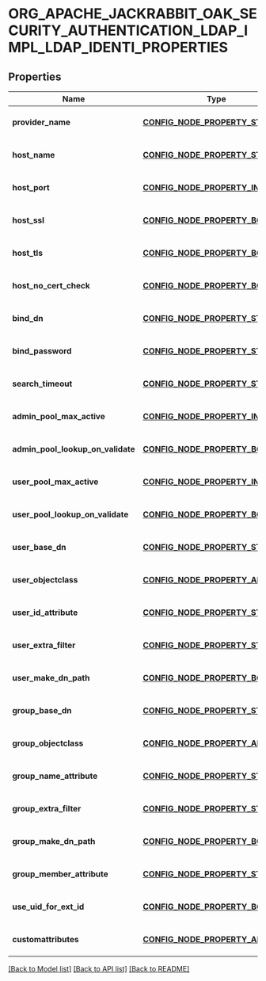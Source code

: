 # ORG_APACHE_JACKRABBIT_OAK_SECURITY_AUTHENTICATION_LDAP_IMPL_LDAP_IDENTI_PROPERTIES

## Properties
Name | Type | Description | Notes
------------ | ------------- | ------------- | -------------
**provider_name** | [**CONFIG_NODE_PROPERTY_STRING**](configNodePropertyString.md) |  | [optional] [default to null]
**host_name** | [**CONFIG_NODE_PROPERTY_STRING**](configNodePropertyString.md) |  | [optional] [default to null]
**host_port** | [**CONFIG_NODE_PROPERTY_INTEGER**](configNodePropertyInteger.md) |  | [optional] [default to null]
**host_ssl** | [**CONFIG_NODE_PROPERTY_BOOLEAN**](configNodePropertyBoolean.md) |  | [optional] [default to null]
**host_tls** | [**CONFIG_NODE_PROPERTY_BOOLEAN**](configNodePropertyBoolean.md) |  | [optional] [default to null]
**host_no_cert_check** | [**CONFIG_NODE_PROPERTY_BOOLEAN**](configNodePropertyBoolean.md) |  | [optional] [default to null]
**bind_dn** | [**CONFIG_NODE_PROPERTY_STRING**](configNodePropertyString.md) |  | [optional] [default to null]
**bind_password** | [**CONFIG_NODE_PROPERTY_STRING**](configNodePropertyString.md) |  | [optional] [default to null]
**search_timeout** | [**CONFIG_NODE_PROPERTY_STRING**](configNodePropertyString.md) |  | [optional] [default to null]
**admin_pool_max_active** | [**CONFIG_NODE_PROPERTY_INTEGER**](configNodePropertyInteger.md) |  | [optional] [default to null]
**admin_pool_lookup_on_validate** | [**CONFIG_NODE_PROPERTY_BOOLEAN**](configNodePropertyBoolean.md) |  | [optional] [default to null]
**user_pool_max_active** | [**CONFIG_NODE_PROPERTY_INTEGER**](configNodePropertyInteger.md) |  | [optional] [default to null]
**user_pool_lookup_on_validate** | [**CONFIG_NODE_PROPERTY_BOOLEAN**](configNodePropertyBoolean.md) |  | [optional] [default to null]
**user_base_dn** | [**CONFIG_NODE_PROPERTY_STRING**](configNodePropertyString.md) |  | [optional] [default to null]
**user_objectclass** | [**CONFIG_NODE_PROPERTY_ARRAY**](configNodePropertyArray.md) |  | [optional] [default to null]
**user_id_attribute** | [**CONFIG_NODE_PROPERTY_STRING**](configNodePropertyString.md) |  | [optional] [default to null]
**user_extra_filter** | [**CONFIG_NODE_PROPERTY_STRING**](configNodePropertyString.md) |  | [optional] [default to null]
**user_make_dn_path** | [**CONFIG_NODE_PROPERTY_BOOLEAN**](configNodePropertyBoolean.md) |  | [optional] [default to null]
**group_base_dn** | [**CONFIG_NODE_PROPERTY_STRING**](configNodePropertyString.md) |  | [optional] [default to null]
**group_objectclass** | [**CONFIG_NODE_PROPERTY_ARRAY**](configNodePropertyArray.md) |  | [optional] [default to null]
**group_name_attribute** | [**CONFIG_NODE_PROPERTY_STRING**](configNodePropertyString.md) |  | [optional] [default to null]
**group_extra_filter** | [**CONFIG_NODE_PROPERTY_STRING**](configNodePropertyString.md) |  | [optional] [default to null]
**group_make_dn_path** | [**CONFIG_NODE_PROPERTY_BOOLEAN**](configNodePropertyBoolean.md) |  | [optional] [default to null]
**group_member_attribute** | [**CONFIG_NODE_PROPERTY_STRING**](configNodePropertyString.md) |  | [optional] [default to null]
**use_uid_for_ext_id** | [**CONFIG_NODE_PROPERTY_BOOLEAN**](configNodePropertyBoolean.md) |  | [optional] [default to null]
**customattributes** | [**CONFIG_NODE_PROPERTY_ARRAY**](configNodePropertyArray.md) |  | [optional] [default to null]

[[Back to Model list]](../README.md#documentation-for-models) [[Back to API list]](../README.md#documentation-for-api-endpoints) [[Back to README]](../README.md)


